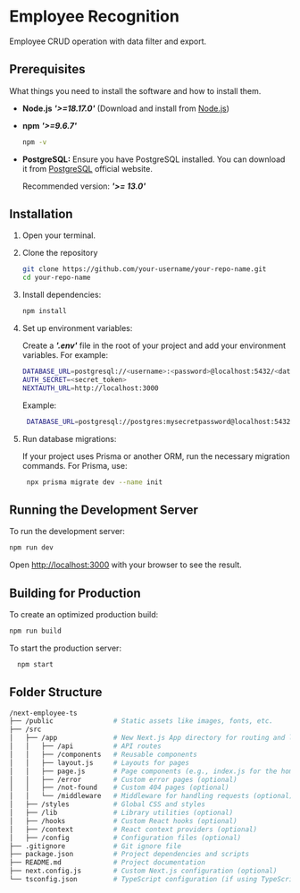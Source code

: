 # Employee Recognition

Employee CRUD operation with data filter and export.

## Prerequisites

What things you need to install the software and how to install them.

- **Node.js** ***'>=18.17.0'*** (Download and install from [Node.js](https://nodejs.org/))
- **npm** ***'>=9.6.7'***
  
  ```sh
  npm -v
  ```
- **PostgreSQL:** Ensure you have PostgreSQL installed. You can download it from [PostgreSQL](https://www.postgresql.org/download/) official website.
  
   Recommended version: ***'>= 13.0'***

## Installation

1. Open your terminal.

2. Clone the repository
     
   ```sh
   git clone https://github.com/your-username/your-repo-name.git
   cd your-repo-name
   ```

3. Install dependencies:

   ```sh
   npm install
   ```
4. Set up environment variables:

   Create a ***'.env'*** file in the root of your project and add your environment variables. For example:

   ```sh
   DATABASE_URL=postgresql://<username>:<password>@localhost:5432/<database_name>?schema=public
   AUTH_SECRET=<secret_token>
   NEXTAUTH_URL=http://localhost:3000
   ```

   Example:
   
   ```sh
    DATABASE_URL=postgresql://postgres:mysecretpassword@localhost:5432/mydatabase
   ```

5. Run database migrations:

   If your project uses Prisma or another ORM, run the necessary migration commands. For Prisma, use:

    ```sh
     npx prisma migrate dev --name init
    ```
## Running the Development Server

 To run the development server:

   ```sh
   npm run dev
   ```

Open [http://localhost:3000](http://localhost:3000) with your browser to see the result.

## Building for Production

To create an optimized production build:
   ```sh
   npm run build
   ```
To start the production server:

 ```sh
   npm start
 ```

## Folder Structure

```sh
/next-employee-ts
├── /public               # Static assets like images, fonts, etc.
├── /src
│   ├── /app              # New Next.js App directory for routing and layouts
│   │   ├── /api          # API routes
│   │   ├── /components   # Reusable components
│   │   ├── layout.js     # Layouts for pages
│   │   ├── page.js       # Page components (e.g., index.js for the homepage)
│   │   ├── /error        # Custom error pages (optional)
│   │   ├── /not-found    # Custom 404 pages (optional)
│   │   └── /middleware   # Middleware for handling requests (optional)
│   ├── /styles           # Global CSS and styles
│   ├── /lib              # Library utilities (optional)
│   ├── /hooks            # Custom React hooks (optional)
│   ├── /context          # React context providers (optional)
│   ├── /config           # Configuration files (optional)
├── .gitignore            # Git ignore file
├── package.json          # Project dependencies and scripts
├── README.md             # Project documentation
├── next.config.js        # Custom Next.js configuration (optional)
└── tsconfig.json         # TypeScript configuration (if using TypeScript)

```